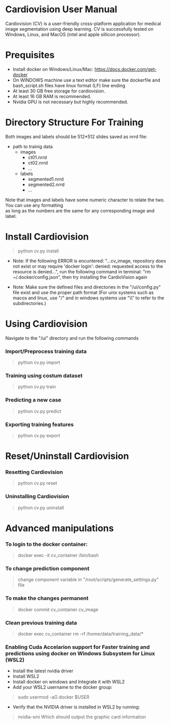 # Cardiovision User Manual
Cardiovision (CV) is a user-friendly cross-platform application for medical image segmentation using deep learning. CV is  successfully tested on Windows, Linux, and MacOS (intel and apple sillicon processor).
# Prequisites
- Install docker on Windows/Linux/Mac: https://docs.docker.com/get-docker
- On WINDOWS machine use a text editor make sure the dockerfile and bash_script.sh files have linux format (LF) line ending
- At least 30 GB free storage for cardiovision.
- At least 16 GB RAM is recommended.
- Nvidia GPU is not necessary but highly recommended.


# Directory Structure For Training
Both images and labels should be 512*512 slides saved as nrrd file:

* path to trainig data
    * images
        * ct01.nrrd
        * ct02.nrrd
        * ...
    * labels
        * segmented1.nrrd
        * segmented2.nrrd
        * ...

Note that images and labels have some numeric character to relate the two. You can use any formatting\
as long as the numbers are the same for any corresponding image and label.

# Install Cardiovision
>python cv.py install

- Note: If the following ERROR is encuntered: "...cv_image, repository does not exist or may require 'docker login': denied: requested access to the resource is denied...", run the following command in terminal: "rm  ~/.docker/config.json", then try installing the CardioVision again

- Note: Make sure the defined files and directories in the "/ui/config.py" file exist and use the proper path format (For unix systems such as macos and linux, use "/" and in windows systems use "\\\\" to refer to the subdirectories.) 

# Using Cardiovision

Navigate to the "/ui" directory and run the following commands

### Import/Preprocess training data
>python cv.py import

### Training using costum dataset
>python cv.py train

### Predicting a new case
>python cv.py predict

### Exporting training features
>python cv.py export

# Reset/Uninstall Cardiovision
### Resetting Cardiovision
>python cv.py reset

### Uninstalling Cardiovision
>python cv.py uninstall

# Advanced manipulations
### To login to the docker container:
>docker exec -it cv_container /bin/bash

### To change prediction component
>change component variable in "/root/scripts/generate_settings.py" file

### To make the changes permanent
>docker commit cv_container cv_image

### Clean previous training data
>docker exec cv_container rm -rf /home/data/training_data/*

### Enabling Cuda Accelarion support for Faster training and predictions using docker on Windows Subsystem for Linux (WSL2)
- Install the latest nvidia driver
- Install WSL2
- Install docker on windows and Integrate it with WSL2
- Add your WSL2 username to the docker group:
>sudo usermod -aG docker $USER
- Verify that the NVIDIA driver is installed in WSL2 by running:
> nvidia-smi
Which should output the graphic card information
